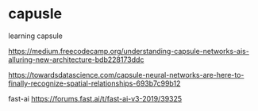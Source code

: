 # capusle
learning capsule


https://medium.freecodecamp.org/understanding-capsule-networks-ais-alluring-new-architecture-bdb228173ddc

https://towardsdatascience.com/capsule-neural-networks-are-here-to-finally-recognize-spatial-relationships-693b7c99b12

fast-ai
https://forums.fast.ai/t/fast-ai-v3-2019/39325
